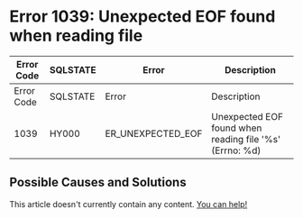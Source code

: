 
# Error 1039: Unexpected EOF found when reading file


| Error Code | SQLSTATE | Error | Description |
| --- | --- | --- | --- |
| Error Code | SQLSTATE | Error | Description |
| 1039 | HY000 | ER_UNEXPECTED_EOF | Unexpected EOF found when reading file '%s' (Errno: %d) |




## Possible Causes and Solutions


This article doesn't currently contain any content. [You can help!](/en/writing-and-editing-knowledge-base-articles/)


